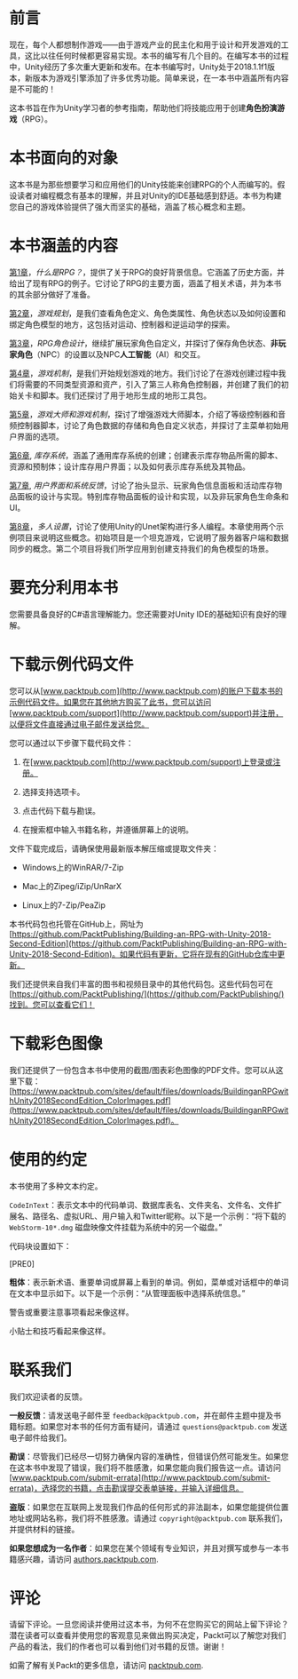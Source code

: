 # 前言

现在，每个人都想制作游戏——由于游戏产业的民主化和用于设计和开发游戏的工具，这比以往任何时候都更容易实现。本书的编写有几个目的。在编写本书的过程中，Unity经历了多次重大更新和发布。在本书编写时，Unity处于2018.1.1f1版本，新版本为游戏引擎添加了许多优秀功能。简单来说，在一本书中涵盖所有内容是不可能的！

这本书旨在作为Unity学习者的参考指南，帮助他们将技能应用于创建**角色扮演游戏**（RPG）。

# 本书面向的对象

这本书是为那些想要学习和应用他们的Unity技能来创建RPG的个人而编写的。假设读者对编程概念有基本的理解，并且对Unity的IDE基础感到舒适。本书为构建您自己的游戏体验提供了强大而坚实的基础，涵盖了核心概念和主题。

# 本书涵盖的内容

[第1章](part0021.html#K0RQ0-7a1ef7ae3ef249cdb149f8344d2e8e79)，*什么是RPG？*，提供了关于RPG的良好背景信息。它涵盖了历史方面，并给出了现有RPG的例子。它讨论了RPG的主要方面，涵盖了相关术语，并为本书的其余部分做好了准备。

[第2章](part0044.html#19UOO0-7a1ef7ae3ef249cdb149f8344d2e8e79)，*游戏规划*，是我们查看角色定义、角色类属性、角色状态以及如何设置和绑定角色模型的地方，这包括对运动、控制器和逆运动学的探索。

[第3章](part0074.html#26I9K0-7a1ef7ae3ef249cdb149f8344d2e8e79)，*RPG角色设计*，继续扩展玩家角色自定义，并探讨了保存角色状态、**非玩家角色**（NPC）的设置以及NPC**人工智能**（AI）和交互。

[第4章](part0094.html#2PKKS0-7a1ef7ae3ef249cdb149f8344d2e8e79)，*游戏机制*，是我们开始规划游戏的地方。我们讨论了在游戏创建过程中我们将需要的不同类型资源和资产，引入了第三人称角色控制器，并创建了我们的初始关卡和脚本。我们还探讨了用于地形生成的地形工具包。

[第5章](part0109.html#37UDA0-7a1ef7ae3ef249cdb149f8344d2e8e79)，*游戏大师和游戏机制*，探讨了增强游戏大师脚本，介绍了等级控制器和音频控制器脚本，讨论了角色数据的存储和角色自定义状态，并探讨了主菜单初始用户界面的选项。

[第6章](part0122.html#3KB4K0-7a1ef7ae3ef249cdb149f8344d2e8e79), *库存系统*，涵盖了通用库存系统的创建；创建表示库存物品所需的脚本、资源和预制体；设计库存用户界面；以及如何表示库存系统及其物品。

[第7章](part0144.html#49AH00-7a1ef7ae3ef249cdb149f8344d2e8e79), *用户界面和系统反馈*，讨论了抬头显示、玩家角色信息面板和活动库存物品面板的设计与实现。特别库存物品面板的设计和实现，以及非玩家角色生命条和UI。

[第8章](part0160.html#4OIQ00-7a1ef7ae3ef249cdb149f8344d2e8e79)，*多人设置*，讨论了使用Unity的Unet架构进行多人编程。本章使用两个示例项目来说明这些概念。初始项目是一个坦克游戏，它说明了服务器客户端和数据同步的概念。第二个项目将我们所学应用到创建支持我们的角色模型的场景。

# 要充分利用本书

您需要具备良好的C#语言理解能力。您还需要对Unity IDE的基础知识有良好的理解。

# 下载示例代码文件

您可以从[www.packtpub.com](http://www.packtpub.com)的账户下载本书的示例代码文件。如果您在其他地方购买了此书，您可以访问[www.packtpub.com/support](http://www.packtpub.com/support)并注册，以便将文件直接通过电子邮件发送给您。

您可以通过以下步骤下载代码文件：

1.  在[www.packtpub.com](http://www.packtpub.com/support)上登录或注册。

1.  选择支持选项卡。

1.  点击代码下载与勘误。

1.  在搜索框中输入书籍名称，并遵循屏幕上的说明。

文件下载完成后，请确保使用最新版本解压缩或提取文件夹：

+   Windows上的WinRAR/7-Zip

+   Mac上的Zipeg/iZip/UnRarX

+   Linux上的7-Zip/PeaZip

本书代码包也托管在GitHub上，网址为[https://github.com/PacktPublishing/Building-an-RPG-with-Unity-2018-Second-Edition](https://github.com/PacktPublishing/Building-an-RPG-with-Unity-2018-Second-Edition)。如果代码有更新，它将在现有的GitHub仓库中更新。

我们还提供来自我们丰富的图书和视频目录中的其他代码包。这些代码包可在[https://github.com/PacktPublishing/](https://github.com/PacktPublishing/)找到。您可以查看它们！

# 下载彩色图像

我们还提供了一份包含本书中使用的截图/图表彩色图像的PDF文件。您可以从这里下载：[https://www.packtpub.com/sites/default/files/downloads/BuildinganRPGwithUnity2018SecondEdition_ColorImages.pdf](https://www.packtpub.com/sites/default/files/downloads/BuildinganRPGwithUnity2018SecondEdition_ColorImages.pdf)。

# 使用的约定

本书使用了多种文本约定。

`CodeInText`：表示文本中的代码单词、数据库表名、文件夹名、文件名、文件扩展名、路径名、虚拟URL、用户输入和Twitter昵称。以下是一个示例：“将下载的 `WebStorm-10*.dmg` 磁盘映像文件挂载为系统中的另一个磁盘。”

代码块设置如下：

[PRE0]

**粗体**：表示新术语、重要单词或屏幕上看到的单词。例如，菜单或对话框中的单词在文本中显示如下。以下是一个示例：“从管理面板中选择系统信息。”

警告或重要注意事项看起来像这样。

小贴士和技巧看起来像这样。

# 联系我们

我们欢迎读者的反馈。

**一般反馈**：请发送电子邮件至 `feedback@packtpub.com`，并在邮件主题中提及书籍标题。如果您对本书的任何方面有疑问，请通过 `questions@packtpub.com` 发送电子邮件给我们。

**勘误**：尽管我们已经尽一切努力确保内容的准确性，但错误仍然可能发生。如果您在这本书中发现了错误，我们将不胜感激，如果您能向我们报告这一点。请访问 [www.packtpub.com/submit-errata](http://www.packtpub.com/submit-errata)，选择您的书籍，点击勘误提交表单链接，并输入详细信息。

**盗版**：如果您在互联网上发现我们作品的任何形式的非法副本，如果您能提供位置地址或网站名称，我们将不胜感激。请通过 `copyright@packtpub.com` 联系我们，并提供材料的链接。

**如果您想成为一名作者**：如果您在某个领域有专业知识，并且对撰写或参与一本书籍感兴趣，请访问 [authors.packtpub.com](http://authors.packtpub.com/).

# 评论

请留下评论。一旦您阅读并使用过这本书，为何不在您购买它的网站上留下评论？潜在读者可以查看并使用您的客观意见来做出购买决定，Packt可以了解您对我们产品的看法，我们的作者也可以看到他们对书籍的反馈。谢谢！

如需了解有关Packt的更多信息，请访问 [packtpub.com](https://www.packtpub.com/).
